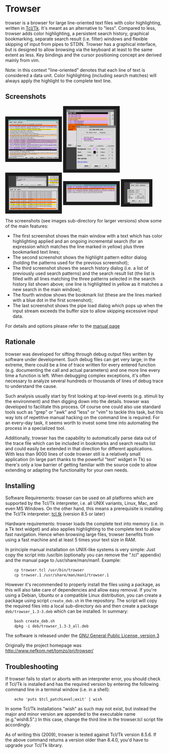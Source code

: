# Trowser

trowser is a browser for large line-oriented text files with color
highlighting, written in [Tcl/Tk](http://tcl.tk/). It's meant as an alternative to "less".
Compared to less, trowser adds color highlighting, a persistent search history,
graphical bookmarking, separate search result (i.e. filter) windows and
flexible skipping of input from pipes to STDIN.  Trowser has a graphical
interface, but is designed to allow browsing via the keyboard at least to the
same extent as less. Key bindings and the cursor positioning concept are
derived mainly from vim.

Note: in this context "line-oriented" denotes that each line of text is
considered a data unit.  Color highlighting (including search matches)
will always apply the highlight to the complete text line.

## Screenshots

<IMG ALIGN="center" SRC="images/screenthumb-main.png" ALT="thumbnail main window" BORDER="10"> <IMG ALIGN="center" SRC="images/screenthumb-highlight.png" ALT="thumbnail highlighting" BORDER="10"> <IMG ALIGN="center" SRC="images/screenthumb-search.png" ALT="thumbnail searching" BORDER="10"> <IMG ALIGN="center" SRC="images/screenthumb-bookmarks.png" ALT="thumbnail bookmarks" BORDER="10"> <IMG ALIGN="center" SRC="images/screenthumb-pipe.png" ALT="thumbnail loading from pipe" BORDER="10">

The screenshots (see images sub-directory for larger versions) show some of the main features:

<UL>
<LI>The first screenshot shows the main window with a text which has color
highlighting applied and an ongoing incremental search (for an expression
which matches the line marked in yellow) plus three bookmarked text lines;
<LI>The second screenshot shows the highlight pattern editor dialog
(holding the patterns used for the previous screenshot);
<LI>The third screenshot shows the search history dialog (i.e. a list of
previously used search patterns) and the search result list (the list is
filled with all lines matching the three patterns selected in the search
history list shown above; one line is highlighted in yellow as it matches
a new search in the main window);
<LI>The fourth window shows the bookmark list (these are the lines marked
with a blue dot in the first screenshot);
<LI>The last screenshot shows the pipe load dialog which pops up when the
input stream exceeds the buffer size to allow skipping excessive input data.
</UL>

For details and options please refer to the [manual page](trowser.pod)

## Rationale

trowser was developed for sifting through debug output files written
by software under development. Such debug files can get very large;
in the extreme, there could be a line of trace written for every
entered function (e.g. documenting the call and actual parameters)
and one more line every time a function is left. When debugging
complex exceptions, it's often necessary to analyze several hundreds
or thousands of lines of debug trace to understand the cause.

Such analysis usually start by first looking at top-level events
(e.g. stimuli by the environment) and then digging down into the details.
trowser was developed to facilitate this process. Of course one could
also use standard tools such as "grep" or "awk" and "less" or "vim" to tackle
this task, but this way lots of repetitive manual hacking on the command
line is required. For an every-day task, it seems worth to invest some
time into automating the process in a specialized tool.

Additionally, trowser has the capability to
automatically parse data out of the trace file which can be included
in bookmarks and search results list and could easily be extended
in that direction for different applications. With less than 9000
lines of code trowser still is a relatively small application (in
large part thanks to the powerful "text" widget in Tk) so there's only
a low barrier of getting familiar with the source code to allow
extending or adapting the functionality for your own needs.

## Installing

Software Requirements: trowser can be used on all platforms which are
supported by the Tcl/Tk interpreter, i.e. all UNIX variants, Linux,
Mac, and even MS Windows. On the other hand, this means a prerequisite
is installing the Tcl/Tk interpreter:
[tcl.tk](http://tcl.tk/) (version 8.5 or later)

Hardware requirements: trowser loads the complete text into memory (i.e. in
a Tk text widget) and also applies highlighting to the complete text to
allow fast navigation.  Hence when browsing large files, trowser benefits
from using a fast machine and at least 5 times your text size in RAM.

In principle manual installation on UNIX-like systems is very simple:
Just copy the script into /usr/bin (optionally you can remove the ".tcl"
appendix) and the manual page to /usr/share/man/man1. Example:

```
    cp trowser.tcl /usr/bin/trowser
    cp trowser.1 /usr/share/man/man1/trowser.1
```

However it's recommended to properly install the files using a package,
as this will also take care of dependencies and allow easy removal.
If you're using a Debian, Ubuntu or a compatible Linux distribution, you
can create a package using script `create_deb.sh` in the repository.
The script will copy the required files into a local sub-directory `deb`
and then create a package `deb/trowser_1.3-3.deb` which can be installed.
In summary:

```
    bash create_deb.sh
    dpkg -i deb/trowser_1.3-3_all.deb
```

The software is released under the
[GNU General Public License, version 3](http://www.fsf.org/copyleft/gpl.html)

Originally the project homepage was <http://www.nefkom.net/tomzo/prj/trowser/>

## Troubleshooting

If trowser fails to start or aborts with an interpreter error, you should
check if Tcl/Tk is installed and has the required version by entering the
following command line in a terminal window (i.e. in a shell):

```console
    echo 'puts $tcl_patchLevel;exit' | wish
```
In some Tcl/Tk installations "wish" as such may not exist, but instead the
major and minor version are appended to the executable name (e.g."wish8.5".)
In this case, change the third line in the trowser.tcl script file accordingly.

As of writing this (2009), trowser is tested against Tcl/Tk version 8.5.6. If the
above command returns a version older than 8.4.0, you'd have to upgrade
your Tcl/Tk library.
